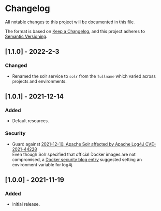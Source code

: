 # Changelog
All notable changes to this project will be documented in this file.

The format is based on [Keep a Changelog](https://keepachangelog.com/en/1.0.0/),
and this project adheres to [Semantic Versioning](https://semver.org/spec/v2.0.0.html).

## [1.1.0] - 2022-2-3
### Changed
- Renamed the solr service to `solr` from the `fullname` which varied across projects and environments.

## [1.0.1] - 2021-12-14
### Added
- Default resources.

### Security
- Guard against [2021-12-10, Apache Solr affected by Apache Log4J CVE-2021-44228](https://solr.apache.org/security.html#apache-solr-affected-by-apache-log4j-cve-2021-44228)  
  Even though Solr specified that official Docker images are not compromised, a [Docker security blog entry](https://www.docker.com/blog/apache-log4j-2-cve-2021-44228/)
  suggested setting an environment variable for log4j.
  
## [1.0.0] - 2021-11-19
### Added
- Initial release.
